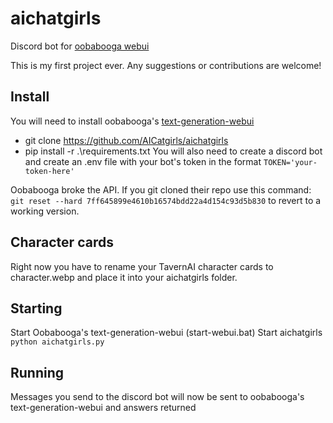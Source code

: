 # aichatgirls
Discord bot for [oobabooga webui](https://github.com/oobabooga/text-generation-webui)

This is my first project ever. Any suggestions or contributions are welcome!

## Install
You will need to install oobabooga's [text-generation-webui](https://github.com/oobabooga/text-generation-webui)
 - git clone https://github.com/AICatgirls/aichatgirls
 - pip install -r .\requirements.txt
 You will also need to create a discord bot and create an .env file with your bot's token in the format `TOKEN='your-token-here'`
 
Oobabooga broke the API. If you git cloned their repo use this command: `git reset --hard 7ff645899e4610b16574bdd22a4d154c93d5b830` to revert to a working version.
 
##  Character cards
Right now you have to rename your TavernAI character cards to character.webp and place it into your aichatgirls folder.

## Starting
Start Oobabooga's text-generation-webui (start-webui.bat)
Start aichatgirls `python aichatgirls.py`

## Running
Messages you send to the discord bot will now be sent to oobabooga's text-generation-webui and answers returned
